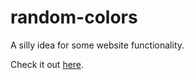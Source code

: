 # random-colors

A silly idea for some website functionality.

Check it out [here](https://wrong-colors.netlify.app).
